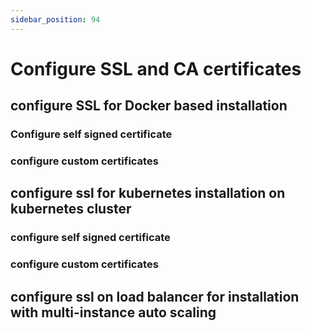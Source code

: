 ```yaml
---
sidebar_position: 94
---
```


# Configure SSL and CA certificates

## configure SSL for Docker based installation

### Configure self signed certificate

### configure custom certificates

## configure ssl for kubernetes installation on kubernetes cluster

### configure self signed certificate

### configure custom certificates

## configure ssl on load balancer for installation with multi-instance auto scaling


